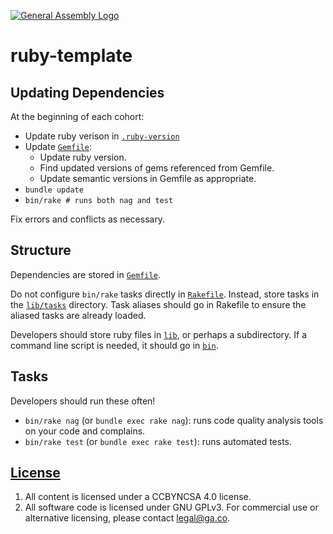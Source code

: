 [![General Assembly Logo](https://camo.githubusercontent.com/1a91b05b8f4d44b5bbfb83abac2b0996d8e26c92/687474703a2f2f692e696d6775722e636f6d2f6b6538555354712e706e67)](https://generalassemb.ly/education/web-development-immersive)

# ruby-template

## Updating Dependencies

At the beginning of each cohort:

-   Update ruby verison in [`.ruby-version`](.ruby-version)
-   Update [`Gemfile`](Gemfile):
    -   Update ruby version.
    -   Find updated versions of gems referenced from Gemfile.
    -   Update semantic versions in Gemfile as appropriate.
-   `bundle update`
-   `bin/rake # runs both nag and test`

Fix errors and conflicts as necessary.

## Structure

Dependencies are stored in [`Gemfile`](Gemfile).

Do not configure `bin/rake` tasks directly in [`Rakefile`](Rakefile). Instead,
store tasks in the [`lib/tasks`](lib/tasks) directory.  Task aliases should go
in Rakefile to ensure the aliased tasks are already loaded.

Developers should store ruby files in [`lib`](lib), or perhaps a subdirectory.
If a command line script is needed, it should go in [`bin`](bin).

## Tasks

Developers should run these often!

-   `bin/rake nag`  (or `bundle exec rake nag`):
    runs code quality analysis tools on your code and complains.
-   `bin/rake test` (or `bundle exec rake test`): runs automated tests.

## [License](LICENSE)

1.  All content is licensed under a CC­BY­NC­SA 4.0 license.
1.  All software code is licensed under GNU GPLv3. For commercial use or
    alternative licensing, please contact legal@ga.co.
